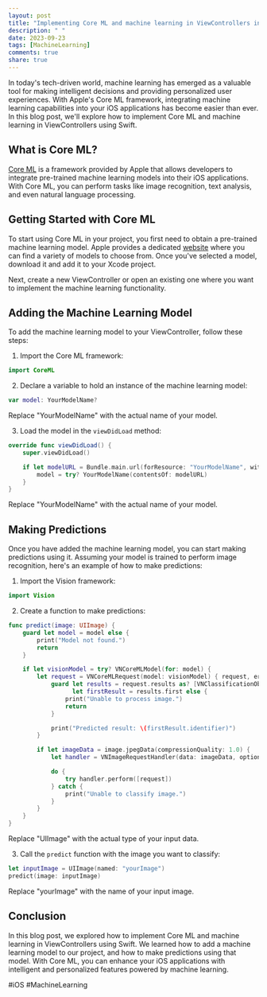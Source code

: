 ```yaml
---
layout: post
title: "Implementing Core ML and machine learning in ViewControllers in Swift"
description: " "
date: 2023-09-23
tags: [MachineLearning]
comments: true
share: true
---
```


In today's tech-driven world, machine learning has emerged as a valuable tool for making intelligent decisions and providing personalized user experiences. With Apple's Core ML framework, integrating machine learning capabilities into your iOS applications has become easier than ever. In this blog post, we'll explore how to implement Core ML and machine learning in ViewControllers using Swift.

## What is Core ML?

[Core ML](https://developer.apple.com/documentation/coreml) is a framework provided by Apple that allows developers to integrate pre-trained machine learning models into their iOS applications. With Core ML, you can perform tasks like image recognition, text analysis, and even natural language processing.

## Getting Started with Core ML

To start using Core ML in your project, you first need to obtain a pre-trained machine learning model. Apple provides a dedicated [website](https://developer.apple.com/machine-learning/models/) where you can find a variety of models to choose from. Once you've selected a model, download it and add it to your Xcode project.

Next, create a new ViewController or open an existing one where you want to implement the machine learning functionality.

## Adding the Machine Learning Model

To add the machine learning model to your ViewController, follow these steps:

1. Import the Core ML framework:
```swift
import CoreML
```

2. Declare a variable to hold an instance of the machine learning model:
```swift
var model: YourModelName?
```
Replace "YourModelName" with the actual name of your model.

3. Load the model in the `viewDidLoad` method:
```swift
override func viewDidLoad() {
    super.viewDidLoad()

    if let modelURL = Bundle.main.url(forResource: "YourModelName", withExtension: "mlmodelc") {
        model = try? YourModelName(contentsOf: modelURL)
    }
}
```
Replace "YourModelName" with the actual name of your model.

## Making Predictions

Once you have added the machine learning model, you can start making predictions using it. Assuming your model is trained to perform image recognition, here's an example of how to make predictions:

1. Import the Vision framework:
```swift
import Vision
```

2. Create a function to make predictions:
```swift
func predict(image: UIImage) {
    guard let model = model else {
        print("Model not found.")
        return
    }

    if let visionModel = try? VNCoreMLModel(for: model) {
        let request = VNCoreMLRequest(model: visionModel) { request, error in
            guard let results = request.results as? [VNClassificationObservation],
                  let firstResult = results.first else {
                print("Unable to process image.")
                return
            }

            print("Predicted result: \(firstResult.identifier)")
        }

        if let imageData = image.jpegData(compressionQuality: 1.0) {
            let handler = VNImageRequestHandler(data: imageData, options: [:])

            do {
                try handler.perform([request])
            } catch {
                print("Unable to classify image.")
            }
        }
    }
}
```
Replace "UIImage" with the actual type of your input data.

3. Call the `predict` function with the image you want to classify:
```swift
let inputImage = UIImage(named: "yourImage")
predict(image: inputImage)
```
Replace "yourImage" with the name of your input image.

## Conclusion

In this blog post, we explored how to implement Core ML and machine learning in ViewControllers using Swift. We learned how to add a machine learning model to our project, and how to make predictions using that model. With Core ML, you can enhance your iOS applications with intelligent and personalized features powered by machine learning.

#iOS #MachineLearning